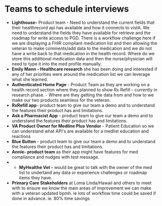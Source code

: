 
# Teams to schedule interviews 

- **Lighthouse-** Product team - Need to understand the current fields that their healthrecord api has available and how it connects to vistA.  We need to understand the fields they have available for retrieve and the roadmap for write access to PGD.  There is a workflow challenge here if we are displaying a FHIR compliant medication list and then allowing the veteran to make comments/add data to the medication and we do not have a write back to that medication in the health record.  Where do we store this additional medication data and then the nurse/physician will need to type it into the med profile manually.
- **Emily Mann - Healthcare research** she has been doing and interested if any of her priorities were around the medication list we can leverage what she learned. 
- **Authenticated Home Page** - Product Team as they are working on a health record section where they planned to show Rx Refill - currently in research phase. - Where are they getting the data from and how to we make our two products seamless for the veteran.
- **RxRefill app**- product team to give our team a demo and to understand the features their product has and limitations.  
- **Ask a Pharmacist App** - product team to give our team a demo and to understand the features their product has and limitations.  
- **VA Product Owner for Medline Plus Vendor** - Patient Education so we can understand what API's are available for a medlist education and reactions
- **Blue Button** - product team to give our team a demo and to understand the features their product has and limitations.  
- **Annie- product team** as their app might have features for med compliance and nudges with test message. 
- - **MyHealthe Vet -** would be great to talk with the owner of the med list to undertand any data or experience challenges  or roadmap items they have.
- **Primary Care Stakeholders** at Loma Linda/Hawaii and others to meet with to ensure we know the main areas of improvement we can make with a veteran updated bpmh. ie lots of workflow time could be saved if done in advance. ie. 80% time savings 


